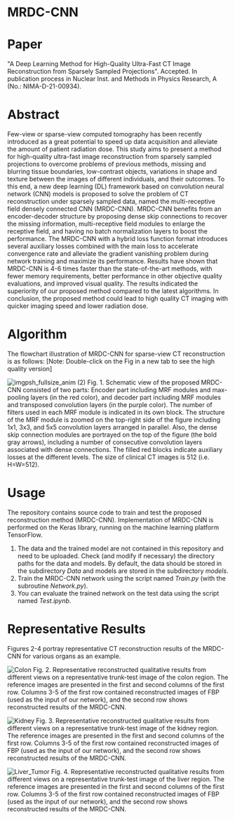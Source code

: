 # MRDC-CNN


# Paper
"A Deep Learning Method for High-Quality Ultra-Fast CT Image Reconstruction from Sparsely Sampled Projections". Accepted. In publication process in Nuclear Inst. and Methods in Physics Research, A (No.: NIMA-D-21-00934).

# Abstract 
Few-view or sparse-view computed tomography has been recently introduced as a great potential to speed up data acquisition and alleviate the amount of patient radiation dose. This study aims to present a method for high-quality ultra-fast image reconstruction from sparsely sampled projections to overcome problems of previous methods, missing and blurring tissue boundaries, low-contrast objects, variations in shape and texture between the images of different individuals, and their outcomes. To this end, a new deep learning (DL) framework based on convolution neural network (CNN) models is proposed to solve the problem of CT reconstruction under sparsely sampled data, named the multi-receptive field densely connected CNN (MRDC-CNN). MRDC-CNN benefits from an encoder-decoder structure by proposing dense skip connections to recover the missing information, multi-receptive field modules to enlarge the receptive field, and having no batch normalization layers to boost the performance. The MRDC-CNN with a hybrid loss function format introduces several auxiliary losses combined with the main loss to accelerate convergence rate and alleviate the gradient vanishing problem during network training and maximize its performance. Results have shown that MRDC-CNN is 4-6 times faster than the state-of-the-art methods, with fewer memory requirements, better performance in other objective quality evaluations, and improved visual quality. The results indicated the superiority of our proposed method compared to the latest algorithms. In conclusion, the proposed method could lead to high quality CT imaging with quicker imaging speed and lower radiation dose.

# Algorithm
The flowchart illustration of MRDC-CNN for sparse-view CT reconstruction is as follows: [Note: Double-click on the Fig in a new tab to see the high quality version]

![imgpsh_fullsize_anim (2)](https://user-images.githubusercontent.com/42764887/150157558-ec9a3106-0828-4987-8565-d68f9a5f4bd3.png)
Fig. 1. Schematic view of the proposed MRDC-CNN consisted of two parts: Encoder part including MRF modules and max-pooling layers (in the red color), and decoder part including MRF modules and transposed convolution layers (in the purple color). The number of filters used in each MRF module is indicated in its own block. The structure of the MRF module is zoomed on the top-right side of the figure including 1x1, 3x3, and 5x5 convolution layers arranged in parallel. Also, the dense skip connection modules are portrayed on the top of the figure (the bold gray arrows), including a number of consecutive convolution layers associated with dense connections. The filled red blocks indicate auxiliary losses at the different levels. The size of clinical CT images is 512 (i.e. H=W=512).



# Usage
The repository contains source code to train and test the proposed reconstruction method (MRDC-CNN). Implementation of MRDC-CNN is performed on the Keras library, running on the machine learning platform TensorFlow.

1. The data and the trained model are not contained in this repository and need to be uploaded. Check (and modify if necessary) the directory paths for the data and models. By default, the data should be stored in the subdirectory *Data* and models are stored in the subdirectory *models*.
2. Train the MRDC-CNN network using the script named *Train.py* (with the subroutine *Network.py*).
3. You can evaluate the trained network on the test data using the script named *Test.ipynb*.

# Representative Results

Figures 2-4 portray representative CT reconstruction results of the MRDC-CNN for various organs as an example.

![Colon](https://user-images.githubusercontent.com/42764887/149763656-02e82e6a-7ca0-4284-94f5-b694d3387c1a.png)
Fig. 2. Representative reconstructed qualitative results from different views on a representative trunk-test image of the colon region. The reference images are presented in the first and second columns of the first row. Columns 3-5 of the first row contained reconstructed images of FBP (used as the input of our network), and the second row shows reconstructed results of the MRDC-CNN.

![Kidney](https://user-images.githubusercontent.com/42764887/149764076-f188734e-0d4c-4dee-a614-ccd0abf6612c.png)
Fig. 3. Representative reconstructed qualitative results from different views on a representative trunk-test image of the kidney region. The reference images are presented in the first and second columns of the first row. Columns 3-5 of the first row contained reconstructed images of FBP (used as the input of our network), and the second row shows reconstructed results of the MRDC-CNN.


![Liver_Tumor](https://user-images.githubusercontent.com/42764887/149764216-11523a8d-2ce7-4f4d-a4bd-59a9f6f6c86f.png)
Fig. 4. Representative reconstructed qualitative results from different views on a representative trunk-test image of the liver region. The reference images are presented in the first and second columns of the first row. Columns 3-5 of the first row contained reconstructed images of FBP (used as the input of our network), and the second row shows reconstructed results of the MRDC-CNN.
